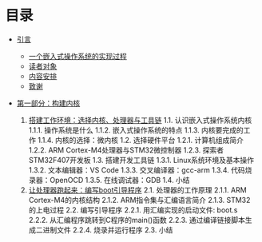 # 目录

* [引言](README.md)
    * [一个嵌入式操作系统的实现过程](/Introduction/README.md)
    * [读者对象](/Introduction/)
    * [内容安排](/Introduction/)
    * [致谢](/Introduction/)

* [第一部分：构建内核](/Part1.md)
    1. [搭建工作环境：选择内核、处理器与工具链](/Chapter1.md)
        1.1. 认识嵌入式操作系统内核
            1.1.1. 操作系统是什么
            1.1.2. 嵌入式操作系统的特点
            1.1.3. 内核要完成的工作
            1.1.4. 内核的选择：微内核
        1.2. 选择硬件平台
            1.2.1. 计算机组成简介
            1.2.2. ARM Cortex-M4处理器与STM32微控制器
            1.2.3. 探索者STM32F407开发板
        1.3. 搭建开发工具链
            1.3.1. Linux系统环境及基本操作
            1.3.2. 文本编辑器：VS Code
            1.3.3. 交叉编译器：gcc-arm
            1.3.4. 代码烧录器：OpenOCD
            1.3.5. 在线调试器：GDB
        1.4. 小结
    2. [让处理器跑起来：编写boot引导程序](/Chapter2.md)
        2.1. 处理器的工作原理
            2.1.1. ARM Cortex-M4的内核结构
            2.1.2. ARM指令集与汇编语言简介
            2.1.3. STM32的上电过程
        2.2. 编写引导程序
            2.2.1. 用汇编实现的启动文件: boot.s
            2.2.2. 从汇编程序跳转到C程序的main()函数
            2.2.3. 通过编译链接脚本生成二进制文件
            2.2.4. 烧录并运行程序
        2.3. 小结




